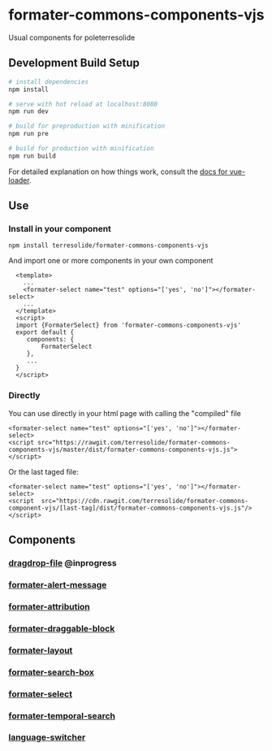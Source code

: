 # formater-commons-components-vjs


Usual components for poleterresolide


## Development Build Setup

``` bash
# install dependencies
npm install

# serve with hot reload at localhost:8080
npm run dev

# build for preproduction with minification
npm run pre

# build for production with minification
npm run build

```

For detailed explanation on how things work, consult the [docs for vue-loader](http://vuejs.github.io/vue-loader).

## Use
### Install in your component
```
npm install terresolide/formater-commons-components-vjs
```
And import one or more components in your own component
```
  <template>
    ...
    <formater-select name="test" options="['yes', 'no']"></formater-select>
    ...
  </template>
  <script>
  import {FormaterSelect} from 'formater-commons-components-vjs'
  export default {
     components: {
         FormaterSelect
     },
     ...
  }
  </script>
  ```
### Directly
You can use directly in your html page with calling the "compiled" file
```
<formater-select name="test" options="['yes', 'no']"></formater-select>
<script src="https://rawgit.com/terresolide/formater-commons-components-vjs/master/dist/formater-commons-components-vjs.js"></script> 
```

Or the last taged file:
```
<formater-select name="test" options="['yes', 'no']"></formater-select>
<script  src="https://cdn.rawgit.com/terresolide/formater-commons-component-vjs/[last-tag]/dist/formater-commons-components-vjs.js"/></script>
```


## Components
### [dragdrop-file](https://github.com/terresolide/formater-commons-components-vjs/wiki/dragdrop-file) @inprogress

### [formater-alert-message](https://github.com/terresolide/formater-commons-components-vjs/wiki/formater-alert-message)

### [formater-attribution](https://github.com/terresolide/formater-commons-components-vjs/wiki/formater-attribution)

### [formater-draggable-block](https://github.com/terresolide/formater-commons-components-vjs/wiki/formater-draggable-block)

### [formater-layout](https://github.com/terresolide/formater-commons-components-vjs/wiki/formater-layout)

### [formater-search-box](https://github.com/terresolide/formater-commons-components-vjs/wiki/formater-search-box)

### [formater-select](https://github.com/terresolide/formater-commons-components-vjs/wiki/formater-select)

### [formater-temporal-search](https://github.com/terresolide/formater-commons-components-vjs/wiki/formater-temporal-search)

### [language-switcher](https://github.com/terresolide/formater-commons-components-vjs/wiki/language-switcher)


